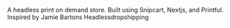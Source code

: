 A headless print on demand store. Built using Snipcart, Nextjs, and Printful. Inspired by Jamie Bartons Headlessdropshipping 
